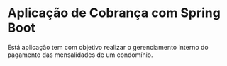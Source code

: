 # Aplicação de Cobrança com Spring Boot
Está aplicação tem com objetivo realizar o gerenciamento interno do pagamento das mensalidades de um condomínio.